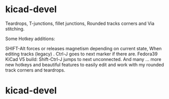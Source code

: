 # kicad-devel
Teardrops, T-junctions, fillet junctions, Rounded tracks corners and Via stitching.

Some Hotkey additions:

SHIFT-Alt forces or releases magnetism depending on current state, When editing tracks (legacy) .
Ctrl-J goes to next marker if there are.
Fedora39 KiCad V5 build:
Shift-Ctrl-J jumps to next unconnected. And many ... more new hotkeys and beautiful features to easily edit and work with my rounded track corners and teardrops.
# kicad-devel
